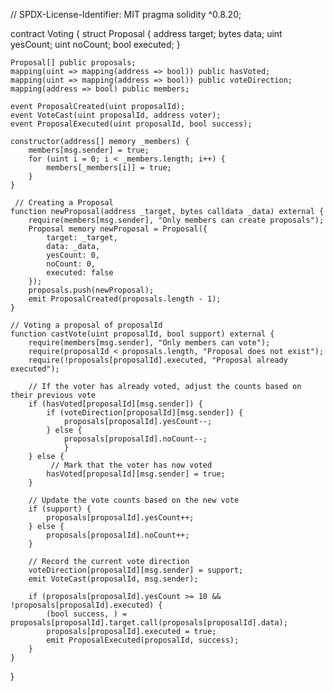 // SPDX-License-Identifier: MIT
pragma solidity ^0.8.20;

contract Voting {
    struct Proposal {
        address target;
        bytes data;
        uint yesCount;
        uint noCount;
        bool executed;
    }
     
    Proposal[] public proposals;
    mapping(uint => mapping(address => bool)) public hasVoted;
    mapping(uint => mapping(address => bool)) public voteDirection;
    mapping(address => bool) public members;
    
    event ProposalCreated(uint proposalId);
    event VoteCast(uint proposalId, address voter);
    event ProposalExecuted(uint proposalId, bool success);

    constructor(address[] memory _members) {
        members[msg.sender] = true; 
        for (uint i = 0; i < _members.length; i++) {
            members[_members[i]] = true;
        }
    }

     // Creating a Proposal
    function newProposal(address _target, bytes calldata _data) external {
        require(members[msg.sender], "Only members can create proposals");
        Proposal memory newProposal = Proposal({
            target: _target,
            data: _data,
            yesCount: 0,
            noCount: 0,
            executed: false
        });
        proposals.push(newProposal);
        emit ProposalCreated(proposals.length - 1);
    }
    
    // Voting a proposal of proposalId
    function castVote(uint proposalId, bool support) external {
        require(members[msg.sender], "Only members can vote");
        require(proposalId < proposals.length, "Proposal does not exist");
        require(!proposals[proposalId].executed, "Proposal already executed");

        // If the voter has already voted, adjust the counts based on their previous vote
        if (hasVoted[proposalId][msg.sender]) {
            if (voteDirection[proposalId][msg.sender]) {
                proposals[proposalId].yesCount--;
            } else {
                proposals[proposalId].noCount--;
                }
        } else {
             // Mark that the voter has now voted
            hasVoted[proposalId][msg.sender] = true;
        }

        // Update the vote counts based on the new vote
        if (support) {
            proposals[proposalId].yesCount++;
        } else {
            proposals[proposalId].noCount++;
        }

        // Record the current vote direction
        voteDirection[proposalId][msg.sender] = support;
        emit VoteCast(proposalId, msg.sender);

        if (proposals[proposalId].yesCount >= 10 && !proposals[proposalId].executed) {
            (bool success, ) = proposals[proposalId].target.call(proposals[proposalId].data);
            proposals[proposalId].executed = true;
            emit ProposalExecuted(proposalId, success);
        }
    }
}